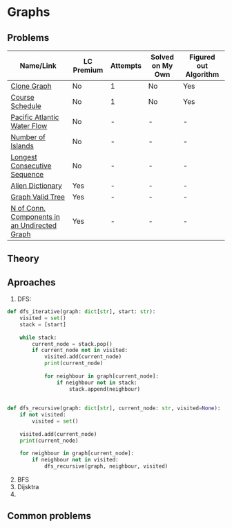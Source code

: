 # Graphs

## Problems


| Name/Link                                                                                                                            | LC Premium | Attempts | Solved on My Own | Figured out Algorithm |
| ------------------------------------------------------------------------------------------------------------------------------------ | ---------- | -------- | ---------------- | --------------------- |
| [Clone Graph](https://leetcode.com/problems/clone-graph/)                                                                            | No         | 1        | No               | Yes                   |
| [Course Schedule](https://leetcode.com/problems/course-schedule/)                                                                    | No         | 1        | No               | Yes                   |
| [Pacific Atlantic Water Flow](https://leetcode.com/problems/pacific-atlantic-water-flow/)                                            | No         | -        | -                | -                     |
| [Number of Islands](https://leetcode.com/problems/number-of-islands/)                                                                | No         | -        | -                | -                     |
| [Longest Consecutive Sequence](https://leetcode.com/problems/longest-consecutive-sequence/)                                          | No         | -        | -                | -                     |
| [Alien Dictionary](https://leetcode.com/problems/alien-dictionary/)                                                                  | Yes        | -        | -                | -                     |
| [Graph Valid Tree](https://leetcode.com/problems/graph-valid-tree/)                                                                  | Yes        | -        | -                | -                     |
| [N of Conn. Components in an Undirected Graph](https://leetcode.com/problems/number-of-connected-components-in-an-undirected-graph/) | Yes        | -        | -                | -                     |



## Theory 


## Aproaches
1. DFS:
```python
def dfs_iterative(graph: dict[str], start: str):
    visited = set()
    stack = [start]
    
    while stack:
        current_node = stack.pop()
        if current_node not in visited:
            visited.add(current_node)
            print(current_node)
            
            for neighbour in graph[current_node]:
                if neighbour not in stack:
                    stack.append(neighbour)
                 
                 
def dfs_recursive(graph: dict[str], current_node: str, visited=None):
    if not visited:
        visited = set()
        
    visited.add(current_node)
    print(current_node)
    
    for neighbour in graph[current_node]:
        if neighbour not in visited:
            dfs_recursive(graph, neighbour, visited)
```

2. BFS
3. Dijsktra
4. 


## Common problems